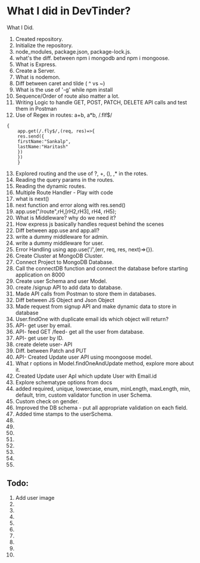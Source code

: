 # What I did in DevTinder?

What I Did.

1. Created repository.
2. Initialize the repository.
3. node_modules, package.json, package-lock.js.
4. what's the diff. between npm i mongodb and npm i mongoose.
5. What is Express.
6. Create a Server.
7. What is nodemon.
8. Diff between caret and tilde ( ^ vs ~)
9. What is the use of '-g' while npm install
10. Sequence/Order of route also matter a lot.
11. Writing Logic to handle GET, POST, PATCH, DELETE API calls and test them in Postman
12. Use of Regex in routes: a+b, a\*b, /.flf$/

```
{
    app.get(/.fly$/,(req, res)=>{
    res.send({
    firstName:"Sankalp",
    lastName:"Haritash"
    })
    })
    }
```

13. Explored routing and the use of ?, +, (), \,\* in the rotes.
14. Reading the query params in the routes.
15. Reading the dynamic routes.
16. Multiple Route Handler - Play with code
17. what is next()
18. next function and error along with res.send()
19. app.use("/route",rH,[rH2,rH3], rH4, rH5);
20. What is Middleware? why do we need it?
21. How express js basically handles request behind the scenes
22. Diff between app.use and app.all?
23. write a dummy middleware for admin.
24. write a dummy middleware for user.
25. Error Handling using app.use('/',(err, req, res, next)=>{}).
26. Create Cluster at MongoDB Cluster.
27. Connect Project to MongoDB Database.
28. Call the connectDB function and connect the database before starting application on 8000
29. Create user Schema and user Model.
30. create /signup API to add data to database.
31. Made API calls from Postman to store them in databases.
32. Diff between JS Object and Json Object
33. Made request from signup API and make dynamic data to store in database
34. User.findOne with duplicate email ids which object will return?
35. API- get user by email.
36. API- feed GET /feed- get all the user from database.
37. API- get user by ID.
38. create delete user- API
39. Diff. between Patch and PUT
40. API- Created Update user API using moongoose model.
41. What r options in Model.findOneAndUpdate method, explore more about it.
42. Created Update user ApI which update User with Email.id
43. Explore schematype options from docs
44. added required, unique, lowercase, enum, minLength, maxLength, min, default, trim, custom validator function in user Schema.
45. Custom check on gender.
46. Improved the DB schema - put all appropriate validation on each field.
47. Added time stamps to the userSchema.
48.
49.
50.
51.
52.
53.
54.
55.

## Todo:

1. Add user image
2.
3.
4.
5.
6.
7.
8.
9.
10.
